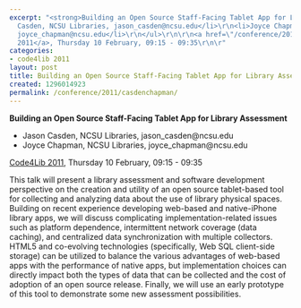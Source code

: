 ```yaml
---
excerpt: "<strong>Building an Open Source Staff-Facing Tablet App for Library Assessment</strong>\r\n\r\n<ul>\r\n<li>Jason
  Casden, NCSU Libraries, jason_casden@ncsu.edu</li>\r\n<li>Joyce Chapman, NCSU Libraries,
  joyce_chapman@ncsu.edu</li>\r\n</ul>\r\n\r\n<a href=\"/conference/2011/schedule\">Code4Lib
  2011</a>, Thursday 10 February, 09:15 - 09:35\r\n\r"
categories:
- code4lib 2011
layout: post
title: Building an Open Source Staff-Facing Tablet App for Library Assessment - Jason Casden and Joyce Chapman
created: 1296014923
permalink: /conference/2011/casdenchapman/
---
```

<strong>Building an Open Source Staff-Facing Tablet App for Library Assessment</strong>

<ul>
<li>Jason Casden, NCSU Libraries, jason_casden@ncsu.edu</li>
<li>Joyce Chapman, NCSU Libraries, joyce_chapman@ncsu.edu</li>
</ul>

<a href="/conference/2011/schedule">Code4Lib 2011</a>, Thursday 10 February, 09:15 - 09:35

This talk will present a library assessment and software development perspective on the creation and utility of an open source tablet-based tool for collecting and analyzing data about the use of library physical spaces. Building on recent experience developing web-based and native-iPhone library apps, we will discuss complicating implementation-related issues such as platform dependence, intermittent network coverage (data caching), and centralized data synchronization with multiple collectors. HTML5 and co-evolving technologies (specifically, Web SQL client-side storage) can be utilized to balance the various advantages of web-based apps with the performance of native apps, but implementation choices can directly impact both the types of data that can be collected and the cost of adoption of an open source release. Finally, we will use an early prototype of this tool to demonstrate some new assessment possibilities.
